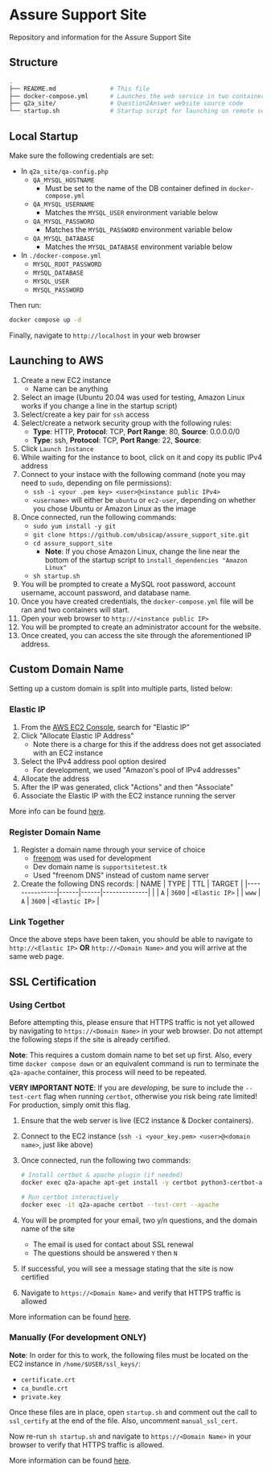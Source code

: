 # Assure Support Site

Repository and information for the Assure Support Site

## Structure

```sh
.
├── README.md               # This file
├── docker-compose.yml      # Launches the web service in two containers
├── q2a_site/               # Question2Answer website source code
└── startup.sh              # Startup script for launching on remote server
```

## Local Startup

Make sure the following credentials are set:

- In `q2a_site/qa-config.php`
  - `QA_MYSQL_HOSTNAME`
    - Must be set to the name of the DB container defined in `docker-compose.yml`
  - `QA_MYSQL_USERNAME`
    - Matches the `MYSQL_USER` environment variable below
  - `QA_MYSQL_PASSWORD`
    - Matches the `MYSQL_PASSWORD` environment variable below
  - `QA_MYSQL_DATABASE`
    - Matches the `MYSQL_DATABASE` environment variable below
- In `./docker-compose.yml`
  - `MYSQL_ROOT_PASSWORD`
  - `MYSQL_DATABASE`
  - `MYSQL_USER`
  - `MYSQL_PASSWORD`

Then run:

```sh
docker compose up -d
```

Finally, navigate to `http://localhost` in your web browser

## Launching to AWS

1. Create a new EC2 instance
   - Name can be anything
1. Select an image (Ubuntu 20.04 was used for testing, Amazon Linux works if you change a line in the startup script)
1. Select/create a key pair for `ssh` access
1. Select/create a network security group with the following rules:
   - **Type**: HTTP, **Protocol**: TCP, **Port Range**: 80, **Source**: 0.0.0.0/0
   - **Type**: ssh, **Protocol**: TCP, **Port Range**: 22, **Source**: <Your IP>
1. Click `Launch Instance`
1. While waiting for the instance to boot, click on it and copy its public IPv4 address
1. Connect to your instace with the following command (note you may need to `sudo`, depending on file permissions):
   - `ssh -i <your .pem key> <user>@<instance public IPv4>`
   - `<username>` will either be `ubuntu` or `ec2-user`, depending on whether you chose Ubuntu or Amazon Linux as the image
1. Once connected, run the following commands:
   - `sudo yum install -y git`
   - `git clone https://github.com/ubsicap/assure_support_site.git`
   - `cd assure_support_site`
     - **Note**: If you chose Amazon Linux, change the line near the bottom of the startup script to `install_dependencies "Amazon Linux"`
   - `sh startup.sh`
1. You will be prompted to create a MySQL root password, account username, account password, and database name.
1. Once you have created credentials, the `docker-compose.yml` file will be ran and two containers will start.
1. Open your web browser to `http://<instance public IP>`
1. You will be prompted to create an administrator account for the website.
1. Once created, you can access the site through the aforementioned IP address.

## Custom Domain Name

Setting up a custom domain is split into multiple parts, listed below:

### Elastic IP

1. From the [AWS EC2 Console](https://console.aws.amazon.com/ec2/v2/home?#), search for "Elastic IP"
1. Click "Allocate Elastic IP Address"
   - Note there is a charge for this if the address does not get associated with an EC2 instance
1. Select the IPv4 address pool option desired
   - For development, we used "Amazon's pool of IPv4 addresses"
1. Allocate the address
1. After the IP was generated, click "Actions" and then "Associate"
1. Associate the Elastic IP with the EC2 instance running the server

More info can be found [here](https://docs.aws.amazon.com/AWSEC2/latest/UserGuide/elastic-ip-addresses-eip.html).

### Register Domain Name

1. Register a domain name through your service of choice
   - [freenom](https://my.freenom.com/domains.php) was used for development
   - Dev domain name is `supportsitetest.tk`
   - Used "freenom DNS" instead of custom name server
1. Create the following DNS records:
   | NAME | TYPE | TTL | TARGET |
   |---------------|------|------|--------------|
   | | `A` | `3600` | `<Elastic IP>` |
   | `www` | `A` | `3600` | `<Elastic IP>` |

### Link Together

Once the above steps have been taken, you should be able to navigate to `http://<Elastic IP>` **OR** `http://<Domain Name>` and you will arrive at the same web page.

## SSL Certification

### Using Certbot

Before attempting this, please ensure that HTTPS traffic is not yet allowed by navigating to `https://<Domain Name>` in your web browser. Do not attempt the following steps if the site is already certified.

**Note**: This requires a custom domain name to bet set up first. Also, every time `docker compose down` or an equivalent command is run to terminate the `q2a-apache` container, this process will need to be repeated.

**VERY IMPORTANT NOTE**: If you are _developing_, be sure to include the `--test-cert` flag when running `certbot`, otherwise you risk being rate limited! For production, simply omit this flag.

1. Ensure that the web server is live (EC2 instance & Docker containers).
1. Connect to the EC2 instance (`ssh -i <your_key.pem> <user>@<domain name>`, just like above)
1. Once connected, run the following two commands:

   ```sh
   # Install certbot & apache plugin (if needed)
   docker exec q2a-apache apt-get install -y certbot python3-certbot-apache

   # Run certbot interactively
   docker exec -it q2a-apache certbot --test-cert --apache
   ```

1. You will be prompted for your email, two y/n questions, and the domain name of the site
   - The email is used for contact about SSL renewal
   - The questions should be answered `Y` then `N`
1. If successful, you will see a message stating that the site is now certified
1. Navigate to `https://<Domain Name>` and verify that HTTPS traffic is allowed

More information can be found [here](https://letsencrypt.org/getting-started/).

### Manually (For development ONLY)

**Note**: In order for this to work, the following files must be located on the EC2 instance in `/home/$USER/ssl_keys/`:

- `certificate.crt`
- `ca_bundle.crt`
- `private.key`

Once these files are in place, open `startup.sh` and comment out the call to `ssl_certify` at the end of the file. Also, uncomment `manual_ssl_cert`.

Now re-run `sh startup.sh` and navigate to `https://<Domain Name>` in your browser to verify that HTTPS traffic is allowed.

More information can be found [here](https://www.digitalocean.com/community/tutorials/how-to-create-a-self-signed-ssl-certificate-for-apache-in-debian-9).
